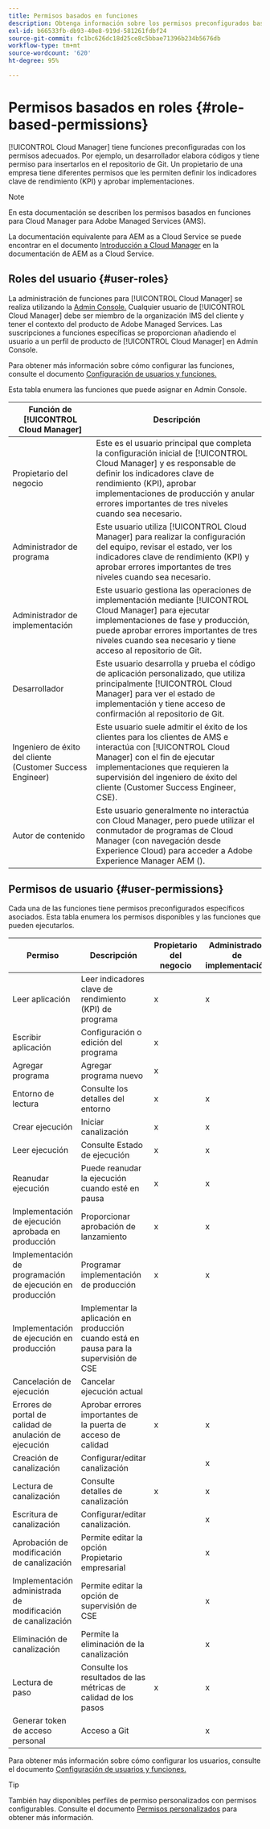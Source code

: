 ```yaml
---
title: Permisos basados en funciones
description: Obtenga información sobre los permisos preconfigurados basados en funciones de Cloud Manager para administrar el acceso a los recursos de la nube.
exl-id: b66533fb-db93-40e8-919d-581261fdbf24
source-git-commit: fc1bc626dc18d25ce8c5bbae71396b234b5676db
workflow-type: tm+mt
source-wordcount: '620'
ht-degree: 95%

---
```



# Permisos basados en roles {#role-based-permissions}

[!UICONTROL Cloud Manager] tiene funciones preconfiguradas con los permisos adecuados. Por ejemplo, un desarrollador elabora códigos y tiene permiso para insertarlos en el repositorio de Git. Un propietario de una empresa tiene diferentes permisos que les permiten definir los indicadores clave de rendimiento (KPI) y aprobar implementaciones.

>[!NOTE]
>
>En esta documentación se describen los permisos basados en funciones para Cloud Manager para Adobe Managed Services (AMS).
>
>La documentación equivalente para AEM as a Cloud Service se puede encontrar en el documento [Introducción a Cloud Manager](https://experienceleague.adobe.com/docs/experience-manager-cloud-service/content/onboarding/concepts/cloud-manager-introduction.html#role-based-permissions) en la documentación de AEM as a Cloud Service.

## Roles del usuario {#user-roles}

La administración de funciones para [!UICONTROL Cloud Manager] se realiza utilizando la [Admin Console.](https://helpx.adobe.com/es/enterprise/using/admin-console.html) Cualquier usuario de [!UICONTROL Cloud Manager] debe ser miembro de la organización IMS del cliente y tener el contexto del producto de Adobe Managed Services. Las suscripciones a funciones específicas se proporcionan añadiendo el usuario a un perfil de producto de [!UICONTROL Cloud Manager] en Admin Console.

Para obtener más información sobre cómo configurar las funciones, consulte el documento [Configuración de usuarios y funciones.](/help/requirements/users-and-roles.md)

Esta tabla enumera las funciones que puede asignar en Admin Console.

| Función de [!UICONTROL Cloud Manager] | Descripción |
|---|---|
| Propietario del negocio | Este es el usuario principal que completa la configuración inicial de [!UICONTROL Cloud Manager] y es responsable de definir los indicadores clave de rendimiento (KPI), aprobar implementaciones de producción y anular errores importantes de tres niveles cuando sea necesario. |
| Administrador de programa | Este usuario utiliza [!UICONTROL Cloud Manager] para realizar la configuración del equipo, revisar el estado, ver los indicadores clave de rendimiento (KPI) y aprobar errores importantes de tres niveles cuando sea necesario. |
| Administrador de implementación | Este usuario gestiona las operaciones de implementación mediante [!UICONTROL Cloud Manager] para ejecutar implementaciones de fase y producción, puede aprobar errores importantes de tres niveles cuando sea necesario y tiene acceso al repositorio de Git. |
| Desarrollador | Este usuario desarrolla y prueba el código de aplicación personalizado, que utiliza principalmente [!UICONTROL Cloud Manager] para ver el estado de implementación y tiene acceso de confirmación al repositorio de Git. |
| Ingeniero de éxito del cliente (Customer Success Engineer) | Este usuario suele admitir el éxito de los clientes para los clientes de AMS e interactúa con [!UICONTROL Cloud Manager] con el fin de ejecutar implementaciones que requieren la supervisión del ingeniero de éxito del cliente (Customer Success Engineer, CSE). |
| Autor de contenido | Este usuario generalmente no interactúa con Cloud Manager, pero puede utilizar el conmutador de programas de Cloud Manager (con navegación desde Experience Cloud) para acceder a Adobe Experience Manager AEM (). |

## Permisos de usuario {#user-permissions}

Cada una de las funciones tiene permisos preconfigurados específicos asociados. Esta tabla enumera los permisos disponibles y las funciones que pueden ejecutarlos.


| Permiso | Descripción | Propietario del negocio | Administrador de implementación | Administrador de programa | Desarrollador | CSE |
|--- |--- |--- |--- |--- |--- |--- |
| Leer aplicación | Leer indicadores clave de rendimiento (KPI) de programa | x | x | x | x | x |
| Escribir aplicación | Configuración o edición del programa | x |  |  |  |  |
| Agregar programa | Agregar programa nuevo | x |  |  |  |  |
| Entorno de lectura | Consulte los detalles del entorno | x | x | x | x | x |
| Crear ejecución | Iniciar canalización | x | x | x |  |  |
| Leer ejecución | Consulte Estado de ejecución | x | x | x | x | x |
| Reanudar ejecución | Puede reanudar la ejecución cuando esté en pausa | x | x | x |  | x |
| Implementación de ejecución aprobada en producción | Proporcionar aprobación de lanzamiento | x | x | x |  |  |
| Implementación de programación de ejecución en producción | Programar implementación de producción | x | x | x |  | x |
| Implementación de ejecución en producción | Implementar la aplicación en producción cuando está en pausa para la supervisión de CSE |  |  |  |  | x |
| Cancelación de ejecución | Cancelar ejecución actual |  |  | x |  |  |
| Errores de portal de calidad de anulación de ejecución | Aprobar errores importantes de la puerta de acceso de calidad | x | x | x |  |  |
| Creación de canalización | Configurar/editar canalización |  | x |  |  |  |
| Lectura de canalización | Consulte detalles de canalización | x | x | x | x | x |
| Escritura de canalización | Configurar/editar canalización. |  | x |  |  |  |
| Aprobación de modificación de canalización | Permite editar la opción Propietario empresarial |  | x |  |  |  |
| Implementación administrada de modificación de canalización | Permite editar la opción de supervisión de CSE |  | x |  |  |  |
| Eliminación de canalización | Permite la eliminación de la canalización |  | x |  |  |  |
| Lectura de paso | Consulte los resultados de las métricas de calidad de los pasos | x | x | x | x | x |
| Generar token de acceso personal | Acceso a Git |  | x |  | x |  |

Para obtener más información sobre cómo configurar los usuarios, consulte el documento [Configuración de usuarios y funciones.](/help/requirements/users-and-roles.md)

>[!TIP]
>
>También hay disponibles perfiles de permiso personalizados con permisos configurables. Consulte el documento [Permisos personalizados](/help/using/custom-permissions.md) para obtener más información.
